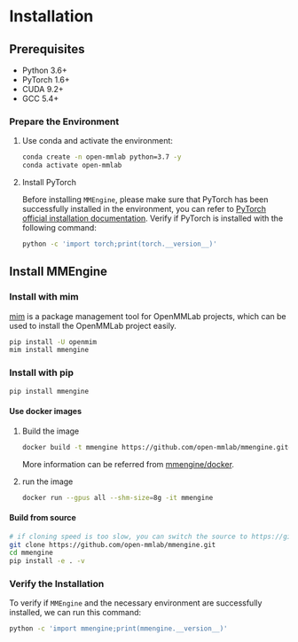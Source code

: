 # Installation

## Prerequisites

- Python 3.6+
- PyTorch 1.6+
- CUDA 9.2+
- GCC 5.4+

### Prepare the Environment

1. Use conda and activate the environment:

   ```bash
   conda create -n open-mmlab python=3.7 -y
   conda activate open-mmlab
   ```

2. Install PyTorch

   Before installing `MMEngine`, please make sure that PyTorch has been successfully installed in the environment, you can refer to [PyTorch official installation documentation](https://pytorch.org/get-started/locally/#start-locally). Verify if PyTorch is installed with the following command:

   ```bash
   python -c 'import torch;print(torch.__version__)'
   ```

## Install MMEngine

### Install with mim

[mim](https://github.com/open-mmlab/mim) is a package management tool for OpenMMLab projects, which can be used to install the OpenMMLab project easily.

```bash
pip install -U openmim
mim install mmengine
```

### Install with pip

```bash
pip install mmengine
```

#### Use docker images

1. Build the image

   ```bash
   docker build -t mmengine https://github.com/open-mmlab/mmengine.git#main:docker/release
   ```

   More information can be referred from [mmengine/docker](https://github.com/open-mmlab/mmengine/tree/main/docker).

2. run the image

   ```bash
   docker run --gpus all --shm-size=8g -it mmengine
   ```

#### Build from source

```bash
# if cloning speed is too slow, you can switch the source to https://gitee.com/open-mmlab/mmengine.git
git clone https://github.com/open-mmlab/mmengine.git
cd mmengine
pip install -e . -v
```

### Verify the Installation

To verify if `MMEngine` and the necessary environment are successfully installed, we can run this command:

```bash
python -c 'import mmengine;print(mmengine.__version__)'
```

